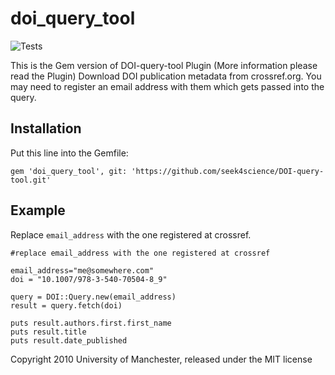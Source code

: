 # doi_query_tool

![Tests](https://github.com/seek4science/DOI-query-tool/actions/workflows/tests.yml/badge.svg)

This is the Gem version of DOI-query-tool Plugin (More information please read the Plugin)
Download DOI publication metadata from crossref.org. You may need to register an email address with them which gets passed into the query.

## Installation
Put this line into the Gemfile:
```
gem 'doi_query_tool', git: 'https://github.com/seek4science/DOI-query-tool.git'
```

## Example
Replace `email_address` with the one registered at crossref.
```
#replace email_address with the one registered at crossref

email_address="me@somewhere.com"
doi = "10.1007/978-3-540-70504-8_9"

query = DOI::Query.new(email_address)
result = query.fetch(doi)

puts result.authors.first.first_name
puts result.title
puts result.date_published
```

Copyright 2010 University of Manchester, released under the MIT license
